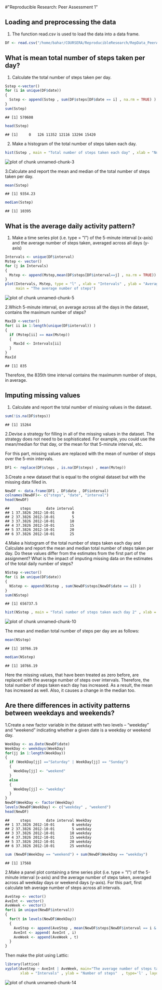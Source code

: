 #"Reproducible Research: Peer Assessment 1"

## Loading and preprocessing the data
1. The function read.csv is used to load the data into a data frame.

```r
DF <- read.csv("/home/bahar/COURSERA/ReproducibleResearch/RepData_PeerAssessment1/activity.csv" , sep =',' , header = TRUE)
```


## What is mean total number of steps taken per day?
1. Calculate the total number of steps taken per day.

```r
Sstep <-vector()
for (i in unique(DF$date))
{
  Sstep <- append(Sstep , sum(DF$steps[DF$date == i] , na.rm = TRUE) ) 
}
sum(Sstep)
```

```
## [1] 570608
```

```r
head(Sstep)
```

```
## [1]     0   126 11352 12116 13294 15420
```

2. Make a histogram of the total number of steps taken each day.

```r
hist(Sstep , main = "Total number of steps taken each day" , xlab = "Number of steps")
```

![plot of chunk unnamed-chunk-3](figure/unnamed-chunk-3-1.png) 

3.Calculate and report the mean and median of the total number of steps taken per day.


```r
mean(Sstep)
```

```
## [1] 9354.23
```

```r
median(Sstep)
```

```
## [1] 10395
```

## What is the average daily activity pattern?
1. Make a time series plot (i.e. type = "l") of the 5-minute interval (x-axis) and the average number of steps taken, averaged across all days (y-axis)

```r
Intervals <- unique(DF$interval)
Mstep <- vector()
for (j in Intervals)
{
  Mstep <- append(Mstep,mean(DF$steps[DF$interval==j] , na.rm = TRUE))
}
plot(Intervals, Mstep, type = "l" , xlab = "Intervals" , ylab = "Average Number of Steps", 
     main = "The average number of steps")
```

![plot of chunk unnamed-chunk-5](figure/unnamed-chunk-5-1.png) 

2.Which 5-minute interval, on average across all the days in the dataset, contains the maximum number of steps?


```r
MaxID <-vector()
for( ii in 1:length(unique(DF$interval)) )
{
  if (Mstep[ii] == max(Mstep))
  {
    MaxId <- Intervals[ii]
  }
}
MaxId
```

```
## [1] 835
```
Therefore, the 835th time interval contains the maximumm number of steps, in average.

## Imputing missing values
1. Calculate and report the total number of missing values in the dataset.


```r
sum(!is.na(DF$steps))
```

```
## [1] 15264
```

2.Devise a strategy for filling in all of the missing values in the dataset. The strategy does not need to be sophisticated. For example, you could use the mean/median for that day, or the mean for that 5-minute interval, etc.

For this part, missing values are replaced with the mean of number of steps over the 5-min intervals.


```r
DF1 <- replace(DF$steps , is.na(DF$steps) , mean(Mstep))
```

3.Create a new dataset that is equal to the original dataset but with the missing data filled in.

```r
NewDF <- data.frame(DF1 , DF$date , DF$interval)
colnames(NewDF)<- c("steps", "date", "interval")
head(NewDF)
```

```
##     steps       date interval
## 1 37.3826 2012-10-01        0
## 2 37.3826 2012-10-01        5
## 3 37.3826 2012-10-01       10
## 4 37.3826 2012-10-01       15
## 5 37.3826 2012-10-01       20
## 6 37.3826 2012-10-01       25
```

4.Make a histogram of the total number of steps taken each day and Calculate and report the mean and median total number of steps taken per day. Do these values differ from the estimates from the first part of the assignment? What is the impact of imputing missing data on the estimates of the total daily number of steps?


```r
NSstep <-vector()
for (i in unique(DF$date))
{
  NSstep <- append(NSstep , sum(NewDF$steps[NewDF$date == i]) ) 
}
sum(NSstep)
```

```
## [1] 656737.5
```

```r
hist(NSstep , main = "Total number of steps taken each day 2" , xlab = "Number of steps")
```

![plot of chunk unnamed-chunk-10](figure/unnamed-chunk-10-1.png) 

The mean and median total number of steps per day are as follows:

```r
mean(NSstep)
```

```
## [1] 10766.19
```

```r
median(NSstep)
```

```
## [1] 10766.19
```

Here the missing values, that have been treated as zero before, are replaced with the average number of steps over intervals. Therefore, the total number of steps taken each day has increased. As a result, the mean has increased as well. Also, it causes a change in the median too.

## Are there differences in activity patterns between weekdays and weekends?
1.Create a new factor variable in the dataset with two levels – “weekday” and “weekend” indicating whether a given date is a weekday or weekend day.


```r
WeekDay <- as.Date(NewDF$date)
WeekDay <- weekdays(WeekDay)
for(jj in 1:length(WeekDay))
{
  if (WeekDay[jj] =="Saturday" | WeekDay[jj] == "Sunday")
  {
    WeekDay[jj] <- "weekend"
  }
  else
  {
    WeekDay[jj] <- "weekday"
  }
}
NewDF$WeekDay <- factor(WeekDay)
levels(NewDF$WeekDay) <- c("weekday" , "weekend")
head(NewDF)
```

```
##     steps       date interval WeekDay
## 1 37.3826 2012-10-01        0 weekday
## 2 37.3826 2012-10-01        5 weekday
## 3 37.3826 2012-10-01       10 weekday
## 4 37.3826 2012-10-01       15 weekday
## 5 37.3826 2012-10-01       20 weekday
## 6 37.3826 2012-10-01       25 weekday
```

```r
sum (NewDF$WeekDay == "weekend") + sum(NewDF$WeekDay == "weekday")
```

```
## [1] 17568
```

2.Make a panel plot containing a time series plot (i.e. type = "l") of the 5-minute interval (x-axis) and the average number of steps taken, averaged across all weekday days or weekend days (y-axis). 
For this part, first calculate teh average number of steps across all intervals.

```r
AveStep <- vector()
AveInt <- vector()
AveWeek <- vector()
for(i in unique(NewDF$interval))
{
  for(t in levels(NewDF$WeekDay))
  {
    AveStep <- append(AveStep , mean(NewDF$steps[NewDF$interval == i & NewDF$WeekDay== t]))
    AveInt <- append( AveInt , i)
    AveWeek <- append(AveWeek , t)
  }
}
```

Then make the plot using Lattic:


```r
library(lattice) 
xyplot(AveStep ~ AveInt | AveWeek, main="The average number of steps taken"  , 
       xlab = "Intervals" , ylab = "Number of steps"  , type='l' , layout = c(1,2))
```

![plot of chunk unnamed-chunk-14](figure/unnamed-chunk-14-1.png) 
